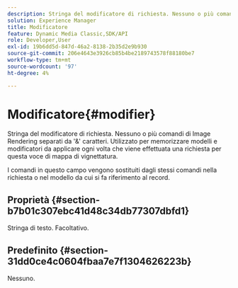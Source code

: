 ```yaml
---
description: Stringa del modificatore di richiesta. Nessuno o più comandi di Image Rendering separati da '&' caratteri. Utilizzato per memorizzare modelli e modificatori da applicare ogni volta che viene effettuata una richiesta per questa voce di mappa di vignettatura.
solution: Experience Manager
title: Modificatore
feature: Dynamic Media Classic,SDK/API
role: Developer,User
exl-id: 19b6dd5d-847d-46a2-8138-2b35d2e9b930
source-git-commit: 206e4643e3926cb85b4be2189743578f88180be7
workflow-type: tm+mt
source-wordcount: '97'
ht-degree: 4%

---
```


# Modificatore{#modifier}

Stringa del modificatore di richiesta. Nessuno o più comandi di Image Rendering separati da &#39;&amp;&#39; caratteri. Utilizzato per memorizzare modelli e modificatori da applicare ogni volta che viene effettuata una richiesta per questa voce di mappa di vignettatura.

I comandi in questo campo vengono sostituiti dagli stessi comandi nella richiesta o nel modello da cui si fa riferimento al record.

## Proprietà {#section-b7b01c307ebc41d48c34db77307dbfd1}

Stringa di testo. Facoltativo.

## Predefinito {#section-31dd0ce4c0604fbaa7e7f1304626223b}

Nessuno.
